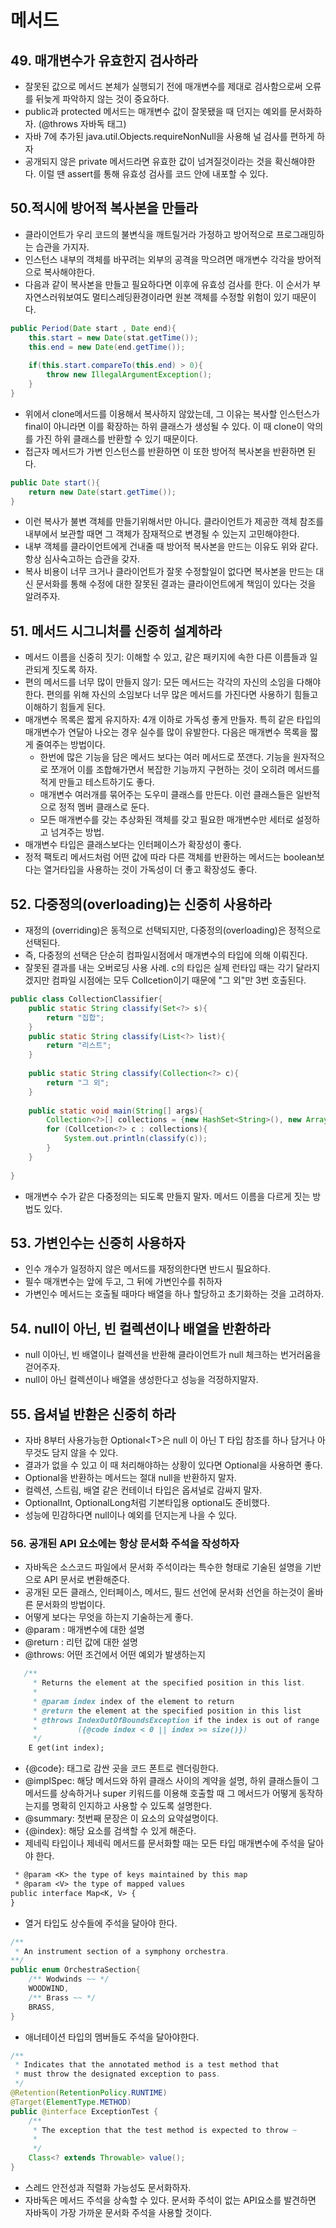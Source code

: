 # 메서드

## 49. 매개변수가 유효한지 검사하라

* 잘못된 값으로 메서드 본체가 실행되기 전에 매개변수를 제대로 검사함으로써 오류를 뒤늦게 파악하지 않는 것이 중요하다.&#x20;
* public과 protected 메서드는 매개변수 값이 잘못됐을 때 던지는 예외를 문서화하자. (@throws 자바독 태그)
* 자바 7에 추가된 java.util.Objects.requireNonNull을 사용해 널 검사를 편하게 하자&#x20;
* 공개되지 않은 private 메서드라면 유효한 값이 넘겨질것이라는 것을 확신해야한다. 이럴 땐 assert를 통해 유효성 검사를 코드 안에 내포할 수 있다.&#x20;



## 50.적시에 방어적 복사본을 만들라&#x20;

* 클라이언트가 우리 코드의 불변식을 깨트릴거라 가정하고 방어적으로 프로그래밍하는 습관을 가지자.&#x20;
* 인스턴스 내부의 객체를 바꾸려는 외부의 공격을 막으려면 매개변수 각각을 방어적으로 복사해야한다.
* 다음과 같이 복사본을 만들고 필요하다면 이후에 유효성 검사를 한다. 이 순서가 부자연스러워보여도 멀티스레딩환경이라면 원본 객체를 수정할 위험이 있기 때문이다.

```java
public Period(Date start , Date end){
    this.start = new Date(stat.getTime());
    this.end = new Date(end.getTime());
    
    if(this.start.compareTo(this.end) > 0){
        throw new IllegalArgumentException();
    }
}
```

* 위에서 clone메서드를 이용해서 복사하지 않았는데, 그 이유는 복사할 인스턴스가 final이 아니라면 이를 확장하는 하위 클래스가 생성될 수 있다. 이 때 clone이 악의를 가진 하위 클래스를 반환할 수 있기 때문이다.&#x20;
* 접근자 메서드가 가변 인스턴스를 반환하면 이 또한 방어적 복사본을 반환하면 된다.&#x20;

```java
public Date start(){
    return new Date(start.getTime());
}
```

* 이런 복사가 불변 객체를 만들기위해서만 아니다. 클라이언트가 제공한 객체 참조를 내부에서 보관할 때면 그 객체가 잠재적으로 변경될 수 있는지 고민해야한다.&#x20;
* 내부 객체를 클라이언트에게 건내줄 때 방어적 복사본을 만드는 이유도 위와 같다. 항상 심사숙고하는 습관을 갖자.&#x20;
* 복사 비용이 너무 크거나 클라이언트가 잘못 수정할일이 없다면 복사본을 만드는 대신 문서화를 통해 수정에 대한 잘못된 결과는 클라이언트에게 책임이 있다는 것을 알려주자.



## 51. 메서드 시그니처를 신중히 설계하라&#x20;

* 메서드 이름을 신중히 짓기: 이해할 수 있고, 같은 패키지에 속한 다른 이름들과 일관되게 짓도록 하자.&#x20;
* 편의 메서드를 너무 많이 만들지 않기: 모든 메서드는 각각의 자신의 소임을 다해야 한다. 편의를 위해 자신의 소임보다 너무 많은 메서드를 가진다면 사용하기 힘들고 이해하기 힘들게 된다.
* 매개변수 목록은 짧게 유지하자: 4개 이하로 가독성 좋게 만들자. 특히 같은 타입의 매개변수가 연달아 나오는 경우 실수를 많이 유발한다. 다음은 매개변수 목록을 짧게 줄여주는 방법이다.
  * 한번에 많은 기능을 담은 메서드 보다는 여러 메서드로 쪼갠다. 기능을 원자적으로 쪼개어 이를 조합해가면서 복잡한 기능까지 구현하는 것이 오히려 메서드를 적게 만들고 테스트하기도 좋다.&#x20;
  * 매개변수 여러개를 묶어주는 도우미 클래스를 만든다. 이런 클래스들은 일반적으로 정적 멤버 클래스로 둔다.
  * 모든 매개변수를 갖는 추상화된 객체를 갖고 필요한 매개변수만 세터로 설정하고 넘겨주는 방법.
* 매개변수 타입은 클래스보다는 인터페이스가 확장성이 좋다.&#x20;
* 정적 팩토리 메서드처럼 어떤 값에 따라 다른 객체를 반환하는 메서드는 boolean보다는 열거타입을 사용하는 것이 가독성이 더 좋고 확장성도 좋다.&#x20;



## 52. 다중정의(overloading)는 신중히 사용하라&#x20;

* 재정의 (overriding)은 동적으로 선택되지만, 다중정의(overloading)은 정적으로 선택된다.&#x20;
* 즉, 다중정의 선택은 단순히 컴파일시점에서 매개변수의 타입에 의해 이뤄진다.
* 잘못된 결과를 내는 오버로딩 사용 사례. c의 타입은 실제 런타입 때는 각기 달라지겠지만 컴파일 시점에는 모두 Collcetion이기 때문에 "그 외"만 3번 호출된다.&#x20;

```java
public class CollectionClassifier{
    public static String classify(Set<?> s){
        return "집합";
    }
    public static String classify(List<?> list){
        return "리스트";
    }
    
    public static String classify(Collection<?> c){
        return "그 외";
    }
    
    public static void main(String[] args){
        Collection<?>[] collections = {new HashSet<String>(), new ArrayList<BigInteger>(), new HashMap<String,String>().values()};
        for (Collcetion<?> c : collections){
            System.out.println(classify(c));
        }
    }
    
}
```

* 매개변수 수가 같은 다중정의는 되도록 만들지 말자. 메서드 이름을 다르게 짓는 방법도 있다.&#x20;





## 53. 가변인수는 신중히 사용하자&#x20;

* &#x20;인수 개수가 일정하지 않은 메서드를 재정의한다면 반드시 필요하다.
* 필수 매개변수는 앞에 두고, 그 뒤에 가변인수를 취하자
* 가변인수 메서드는 호출될 때마다 배열을 하나 할당하고 초기화하는 것을 고려하자.&#x20;



## 54. null이 아닌, 빈 컬렉션이나 배열을 반환하라&#x20;

* null 이아닌, 빈 배열이나 컬렉션을 반환해 클라이언트가 null 체크하는 번거러움을 걷어주자.&#x20;
* null이 아닌 컬렉션이나 배열을 생성한다고 성능을 걱정하지말자.&#x20;



## 55. 옵셔널 반환은 신중히 하라&#x20;

* 자바 8부터 사용가능한 Optional\<T>은 null 이 아닌 T 타입 참조를 하나 담거나 아무것도 담지 않을 수 있다.&#x20;
* 결과가 없을 수 있고 이 때 처리해야하는 상황이 있다면 Optional을 사용하면 좋다.
* Optional을 반환하는 메서드는 절대 null을 반환하지 말자.&#x20;
* 컬렉션, 스트림, 배열 같은 컨테이너 타입은 옵셔널로 감싸지 말자.&#x20;
* OptionalInt, OptionalLong처럼 기본타입용 optional도 준비했다.
* 성능에 민감하다면 null이나 예외를 던지는게 나을 수 있다.



### 56. 공개된 API 요소에는 항상 문서화 주석을 작성하자&#x20;

* 자바독은 소스코드 파일에서 문서화 주석이라는 특수한 형태로 기술된 설명을 기반으로 API 문서로 변환해준다.&#x20;
* 공개된 모든 클래스, 인터페이스, 메서드, 필드 선언에 문서화 선언을 하는것이 올바른 문서화의 방법이다.&#x20;
* 어떻게 보다는 무엇을 하는지 기술하는게 좋다.&#x20;
* @param : 매개변수에 대한 설명
* @return : 리턴 값에 대한 설명
* @throws: 어떤 조건에서 어떤 예외가 발생하는지

```javadoc
   /**
     * Returns the element at the specified position in this list.
     *
     * @param index index of the element to return
     * @return the element at the specified position in this list
     * @throws IndexOutOfBoundsException if the index is out of range
     *         ({@code index < 0 || index >= size()})
     */
    E get(int index);
```

* {@code}: 태그로 감싼 곳을 코드 폰트로 렌더링한다.
* @implSpec: 해당 메서드와 하위 클래스 사이의 계약을 설명, 하위 클래스들이 그 메서드를 상속하거나 super 키워드를 이용해 호출할 때 그 메서드가 어떻게 동작하는지를 명확히 인지하고 사용할 수 있도록 설명한다.&#x20;
* @summary: 첫번째 문장은 이 요소의 요약설명이다.
* {@index}: 해당 요소를 검색할 수 있게 해준다.&#x20;
* 제네릭 타입이나 제네릭 메서드를 문서화할 때는 모든 타입 매개변수에 주석을 달아야 한다. &#x20;

```javadoc
 * @param <K> the type of keys maintained by this map
 * @param <V> the type of mapped values
public interface Map<K, V> {
}
```

* 열거 타입도 상수들에 주석을 달아야 한다.&#x20;

```java
/**
 * An instrument section of a symphony orchestra.
**/
public enum OrchestraSection{
    /** Wodwinds ~~ */
    WOODWIND,
    /** Brass ~~ */
    BRASS,
}
```

* 애너테이션 타입의 멤버들도 주석을 달아야한다.&#x20;

```java
/**
 * Indicates that the annotated method is a test method that
 * must throw the designated exception to pass.
 */
@Retention(RetentionPolicy.RUNTIME)
@Target(ElementType.METHOD)
public @interface ExceptionTest {
    /**
     * The exception that the test method is expected to throw ~
     * 
     */
    Class<? extends Throwable> value();
}

```

* 스레드 안전성과 직렬화 가능성도 문서화하자.&#x20;
* 자바독은 메서드 주석을 상속할 수 있다. 문서화 주석이 없는 API요소를 발견하면 자바독이 가장 가까운 문서화 주석을 사용할 것이다.





